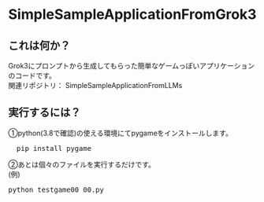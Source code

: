 # SimpleSampleApplicationFromGrok3
## これは何か？  
Grok3にプロンプトから生成してもらった簡単なゲームっぽいアプリケーションのコードです。  
関連リポジトリ： SimpleSampleApplicationFromLLMs  

## 実行するには？  
①python(3.8で確認)の使える環境にてpygameをインストールします。 
<pre>
  pip install pygame
</pre>
②あとは個々のファイルを実行するだけです。  
(例)
<pre>
python testgame00_00.py  
</pre>

